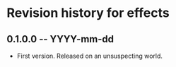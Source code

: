 # Revision history for effects

## 0.1.0.0 -- YYYY-mm-dd

* First version. Released on an unsuspecting world.
